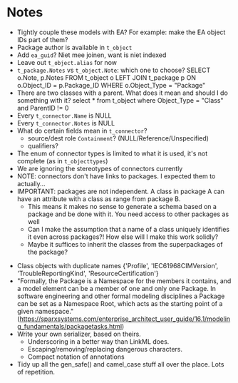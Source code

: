 # Notes

* Tightly couple these models with EA? For example: make the EA object IDs part of them?
* Package author is available in `t_object`
* Add `ea_guid`? Niet mee joinen, want is niet indexed
* Leave out `t_object.alias` for now
* `t_package.Notes` vs `t_object.Note`: which one to choose?
    SELECT o.Note, p.Notes FROM t_object o
    LEFT JOIN t_package p ON o.Object_ID = p.Package_ID
    WHERE o.Object_Type = "Package"
* There are two classes with a parent. What does it mean and should I do something with it?
    select * from t_object where Object_Type = "Class"
    and ParentID != 0
* Every `t_connector.Name` is NULL
* Every `t_connector.Notes` is NULL
* What do certain fields mean in `t_connector`?
    - source/dest role `Containment`? (NULL/Reference/Unspecified)
    - qualifiers?
* The enum of connector types is limited to what it is used, it's not complete (as in `t_objecttypes`)
* We are ignoring the stereotypes of connectors currently
* NOTE: connectors don't have links to packages. I expected them to actually...
* IMPORTANT: packages are not independent. A class in package A can have an attribute with a class as range from package B.
    - This means it makes no sense to generate a schema based on a package and be done with it. You need access to other packages as well
    - Can I make the assumption that a name of a class uniquely identifies it even across packages?! How else will I make this work solidly?
    - Maybe it suffices to inherit the classes from the superpackages of the package?
- Class objects with duplicate names
    {'Profile', 'IEC61968CIMVersion', 'TroubleReportingKind', 'ResourceCertification'}
- "Formally, the Package is a Namespace for the members it contains, and a model element can be a member of one and only one Package. In software engineering and other formal modeling disciplines a Package can be set as a Namespace Root, which acts as the starting point of a given namespace." (https://sparxsystems.com/enterprise_architect_user_guide/16.1/modeling_fundamentals/packagetasks.html)
- Write your own serializer, based on theirs.
    - Underscoring in a better way than LinkML does.
    - Escaping/removing/replacing dangerous characters.
    - Compact notation of annotations
- Tidy up all the gen_safe() and camel_case stuff all over the place. Lots of repetition.